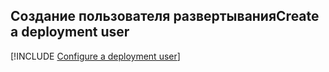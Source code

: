 ## <a name="create-a-deployment-user"></a><span data-ttu-id="ddaa2-101">Создание пользователя развертывания</span><span class="sxs-lookup"><span data-stu-id="ddaa2-101">Create a deployment user</span></span>  

[!INCLUDE [Configure a deployment user](configure-deployment-user-no-h.md)]